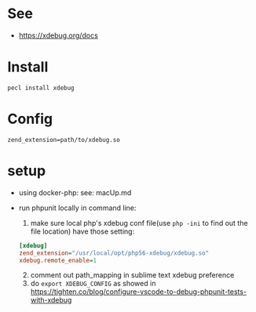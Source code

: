 # See
- <https://xdebug.org/docs>

# Install

`pecl install xdebug`

# Config

`zend_extension=path/to/xdebug.so`



# setup
- using docker-php: see: macUp.md
- run phpunit locally in command line:
    1. make sure local php's xdebug conf file(use `php -ini` to find out the file location) have those setting:

    ```ini
    [xdebug]
    zend_extension="/usr/local/opt/php56-xdebug/xdebug.so"
    xdebug.remote_enable=1
    ```

    2. comment out path_mapping in sublime text xdebug preference
    3. do `export XDEBUG_CONFIG` as showed in <https://tighten.co/blog/configure-vscode-to-debug-phpunit-tests-with-xdebug>

